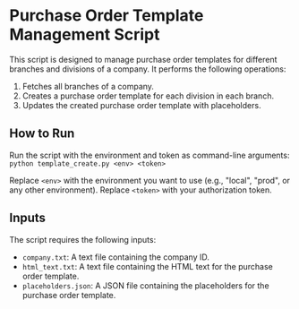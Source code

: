 # Purchase Order Template Management Script

This script is designed to manage purchase order templates for different branches and divisions of a company. It performs the following operations:

1. Fetches all branches of a company.
2. Creates a purchase order template for each division in each branch.
3. Updates the created purchase order template with placeholders.

## How to Run

Run the script with the environment and token as command-line arguments: `python template_create.py <env> <token>`

Replace `<env>` with the environment you want to use (e.g., "local", "prod", or any other environment). Replace `<token>` with your authorization token.

## Inputs

The script requires the following inputs:

- `company.txt`: A text file containing the company ID.
- `html_text.txt`: A text file containing the HTML text for the purchase order template.
- `placeholders.json`: A JSON file containing the placeholders for the purchase order template.
